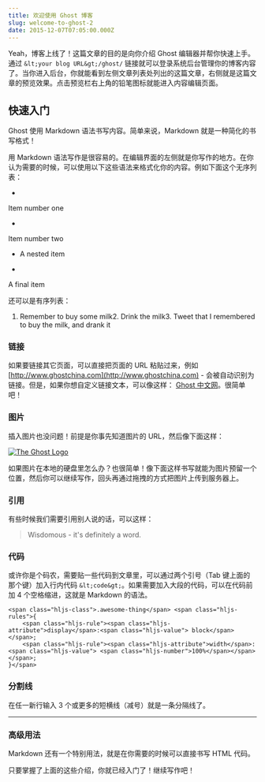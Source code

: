 ```yaml
---
title: 欢迎使用 Ghost 博客
slug: welcome-to-ghost-2
date: 2015-12-07T07:05:00.000Z
---
```


Yeah，博客上线了！这篇文章的目的是向你介绍 Ghost 编辑器并帮你快速上手。通过 `&lt;your blog URL&gt;/ghost/` 链接就可以登录系统后台管理你的博客内容了。当你进入后台，你就能看到左侧文章列表处列出的这篇文章，右侧就是这篇文章的预览效果。点击预览栏右上角的铅笔图标就能进入内容编辑页面。

## 快速入门

Ghost 使用 Markdown 语法书写内容。简单来说，Markdown 就是一种简化的书写格式！

用 Markdown 语法写作是很容易的。在编辑界面的左侧就是你写作的地方。在你认为需要的时候，可以使用以下这些语法来格式化你的内容。例如下面这个无序列表：

- 
Item number one

- 
Item number two

- A nested item

- 
A final item

还可以是有序列表：

1. Remember to buy some milk2.  Drink the milk3.  Tweet that I remembered to buy the milk, and drank it

### 链接

如果要链接其它页面，可以直接把页面的 URL 粘贴过来，例如 [http://www.ghostchina.com](http://www.ghostchina.com) - 会被自动识别为链接。但是，如果你想自定义链接文本，可以像这样： [Ghost 中文网](http://www.ghostchina.com)。很简单吧！

### 图片

插入图片也没问题！前提是你事先知道图片的 URL，然后像下面这样：

[![The Ghost Logo](http://static.ghostchina.com/image/3/fe/34a9831916be9db1381ecb320491e.png)](http://static.ghostchina.com/image/3/fe/34a9831916be9db1381ecb320491e.png)

如果图片在本地的硬盘里怎么办？也很简单！像下面这样书写就能为图片预留一个位置，然后你可以继续写作，回头再通过拖拽的方式把图片上传到服务器上。

### 引用

有些时候我们需要引用别人说的话，可以这样：

> Wisdomous - it's definitely a word.

### 代码

或许你是个码农，需要贴一些代码到文章里，可以通过两个引号（Tab 键上面的那个键）加入行内代码 `&lt;code&gt;`。如果需要加入大段的代码，可以在代码前加 4 个空格缩进，这就是 Markdown 的语法。

    <span class="hljs-class">.awesome-thing</span> <span class="hljs-rules">{
        <span class="hljs-rule"><span class="hljs-attribute">display</span>:<span class="hljs-value"> block</span></span>;
        <span class="hljs-rule"><span class="hljs-attribute">width</span>:<span class="hljs-value"> <span class="hljs-number">100%</span></span></span>;
    }</span>
    

### 分割线

在任一新行输入 3 个或更多的短横线（减号）就是一条分隔线了。

---

### 高级用法

Markdown 还有一个特别用法，就是在你需要的时候可以直接书写 HTML 代码。

只要掌握了上面的这些介绍，你就已经入门了！继续写作吧！
